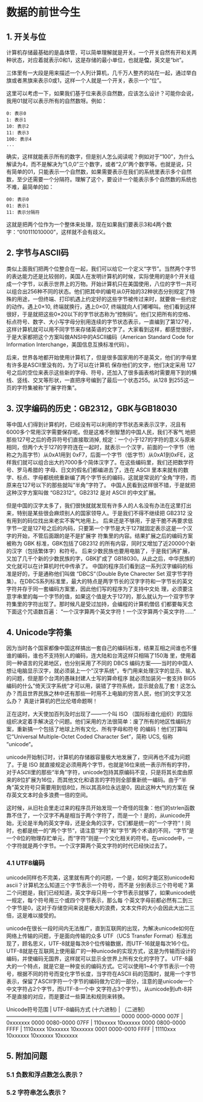 # 数据的前世今生

## 1. 开关与位
计算机存储最基础的是晶体管，可以简单理解就是开关。一个开关自然有开和关两种状态，对应着就表示0和1，这是存储的最小单位，也就是**位**，英文是“bit”。

三体里有一大段是用来描述一个人列计算机，几千万人整齐的站在一起，通过举白旗或者黑旗来表示0或1，这样一个人就是一个开关，表示一个“位”。

这里可以考虑一下，如果我们基于位来表示自然数，应该怎么设计？可能你会说，我用01就可以表示所有的自然数呀。例如：

```
0: 表示0
1: 表示1
10: 表示2
11: 表示3
100: 表示4
...
```

确实，这样就能表示所有的数字，但是别人怎么阅读呢？例如对于“100”，为什么解读为4，而不是解决为“1,0,0”三个数字，或者“2,0”两个数字等。也就是说，只有简单的01，只能表示一个自然数，如果需要表示在我们的系统里表示多个自然数，至少还需要一个分隔符。理解了这个，要设计一个能表示多个自然数的系统也不难，最简单的如：

```
00: 表示0
01: 表示1
11: 表示分隔符
```

这就是把两个位作为一个整体来处理，现在如果我们要表示3和4两个数字：“010111010000”，这样就不会有歧义。

## 2. 字节与ASCII码
类似上面我们把两个位整合在一起，我们可以给它一个定义“字节”。当然两个字节的表达能力还是比较弱的，美国人在发明计算机的时候，实际使用的是8个开关组成一个字节，以表示世界上的万物。开始计算机只在美国使用，八位的字节一共可以组合出256种不同的状态。他们把其中的编号从0开始的32种状态分别规定了特殊的用途，一但终端、打印机遇上约定好的这些字节被传过来时，就要做一些约定的动作。遇上0×10, 终端就换行，遇上0×07, 终端就向人们嘟嘟叫。他们看到这样很好，于是就把这些0×20以下的字节状态称为“控制码”。他们又把所有的空格、标点符号、数字、大小写字母分别用连续的字节状态表示，一直编到了第127号，这样计算机就可以用不同字节来存储英语的文字了。大家看到这样，都感觉很好，于是大家都把这个方案叫做ANSI中的ASCII编码（American Standard Code for Information Interchange，美国信息互换标准代码）。

后来，世界各地都开始使用计算机了，但是很多国家用的不是英文，他们的字母里有许多是ASCII里没有的，为了可以在计算机 保存他们的文字，他们决定采用 127号之后的空位来表示这些新的字母、符号，还加入了很多画表格时需要用下到的横线、竖线、交叉等形状，一直把序号编到了最后一个状态255。从128 到255这一页的字符集被称“扩展字符集”。

## 3. 汉字编码的历史：GB2312，GBK与GB18030

等中国人们得到计算机时，已经没有可以利用的字节状态来表示汉字，况且有6000多个常用汉字需要保存呢。但是这难不倒智慧的中国人民，我们不客气 地把那些127号之后的奇异符号们直接取消掉, 规定：一个小于127的字符的意义与原来相同，但两个大于127的字符连在一起时，就表示一个汉字，前面的一个字节（他称之为高字节）从0xA1用到 0xF7，后面一个字节（低字节）从0xA1到0xFE，这样我们就可以组合出大约7000多个简体汉字了。在这些编码里，我们还把数学符号、罗马希腊的 字母、日文的假名们都编进去了，连在 ASCII 里本来就有的数字、标点、字母都统统重新编了两个字节长的编码，这就是常说的”全角”字符，而原来在127号以下的那些就叫”半角”字符了。 中国人民看到这样很不错，于是就把这种汉字方案叫做 “GB2312“。GB2312 是对 ASCII 的中文扩展。

但是中国的汉字太多了，我们很快就就发现有许多人的人名没有办法在这里打出来，特别是某些很会麻烦别人的国家领导人。于是我们不得不继续把 GB2312 没有用到的码位找出来老实不客气地用上。 后来还是不够用，于是干脆不再要求低字节一定是127号之后的内码，只要第一个字节是大于127就固定表示这是一个汉字的开始，不管后面跟的是不是扩展字 符集里的内容。结果扩展之后的编码方案被称为 GBK 标准，GBK包括了GB2312 的所有内容，同时又增加了近20000个新的汉字（包括繁体字）和符号。 后来少数民族也要用电脑了，于是我们再扩展，又加了几千个新的少数民族的字，GBK扩成了 GB18030。从此之后，中华民族的文化就可以在计算机时代中传承了。 中国的程序员们看到这一系列汉字编码的标准是好的，于是通称他们叫做 “DBCS“（Double Byte Charecter Set 双字节字符集）。在DBCS系列标准里，最大的特点是两字节长的汉字字符和一字节长的英文字符并存于同一套编码方案里，因此他们写的程序为了支持中文处 理，必须要注意字串里的每一个字节的值，如果这个值是大于127的，那么就认为一个双字节字符集里的字符出现了。那时候凡是受过加持，会编程的计算机僧侣 们都要每天念下面这个咒语数百遍： “一个汉字算两个英文字符！一个汉字算两个英文字符……”

## 4. Unicode字符集
因为当时各个国家都像中国这样搞出一套自己的编码标准，结果互相之间谁也不懂谁的编码，谁也不支持别人的编码，连大陆和台湾这样只相隔了150海 里，使用着同一种语言的兄弟地区，也分别采用了不同的 DBCS 编码方案——当时的中国人想让电脑显示汉字，就必须装上一个”汉字系统”，专门用来处理汉字的显示、输入的问题，但是那个台湾的愚昧封建人士写的算命程序 就必须加装另一套支持 BIG5 编码的什么”倚天汉字系统”才可以用，装错了字符系统，显示就会乱了套！这怎么办？而且世界民族之林中还有那些一时用不上电脑的穷苦人民，他们的文字又怎 么办？ 真是计算机的巴比伦塔命题啊！

正在这时，大天使加百列及时出现了——一个叫 ISO （国际标谁化组织）的国际组织决定着手解决这个问题。他们采用的方法很简单：废了所有的地区性编码方案，重新搞一个包括了地球上所有文化、所有字母和符号 的编码！他们打算叫它”Universal Multiple-Octet Coded Character Set”，简称 UCS, 俗称 “unicode“。

unicode开始制订时，计算机的存储器容量极大地发展了，空间再也不成为问题了。于是 ISO 就直接规定必须用两个字节，也就是16位来统一表示所有的字符，对于ASCII里的那些“半角”字符，unicode包持其原编码不变，只是将其长度由原 来的8位扩展为16位，而其他文化和语言的字符则全部重新统一编码。由于”半角”英文符号只需要用到低8位，所以其高8位永远是0，因此这种大气的方案在 保存英文文本时会多浪费一倍的空间。

这时候，从旧社会里走过来的程序员开始发现一个奇怪的现象：他们的strlen函数靠不住了，一个汉字不再是相当于两个字符了，而是一个！是的，从unicode开始，无论是半角的英文字母，还是全角的汉字，它们都是统一的”一个字符“！同时，也都是统一的”两个字节“，请注意”字符”和”字节”两个术语的不同，“字节”是一个8位的物理存贮单元，而“字符”则是一个文化相关的符号。在unicode中，一个字符就是两个字节。一个汉字算两个英文字符的时代已经快过去了。


### 4.1 UTF8编码
unicode同样也不完美，这里就有两个的问题，一个是，如何才能区别unicode和ascii？计算机怎么知道三个字节表示一个符号，而不是 分别表示三个符号呢？第二个问题是，我们已经知道，英文字母只用一个字节表示就够了，如果unicode统一规定，每个符号用三个或四个字节表示，那么每 个英文字母前都必然有二到三个字节是0，这对于存储空间来说是极大的浪费，文本文件的大小会因此大出二三倍，这是难以接受的。

unicode在很长一段时间内无法推广，直到互联网的出现，为解决unicode如何在网络上传输的问题，于是面向传输的众多 UTF（UCS Transfer Format）标准出现了，顾名思义，UTF-8就是每次8个位传输数据，而UTF-16就是每次16个位。UTF-8就是在互联网上使用最广的一种unicode的实现方式，这是为传输而设计的编码，并使编码无国界，这样就可以显示全世界上所有文化的字符了。
UTF-8最大的一个特点，就是它是一种变长的编码方式。它可以使用1~4个字节表示一个符号，根据不同的符号而变化字节长度，当字符在ASCII 码的范围时，就用一个字节表示，保留了ASCII字符一个字节的编码做为它的一部分，注意的是unicode一个中文字符占2个字节，而UTF-8一个中 文字符占3个字节）。从unicode到uft-8并不是直接的对应，而是要过一些算法和规则来转换。

Unicode符号范围 | UTF-8编码方式
(十六进制) | （二进制）
—————————————————————–
0000 0000-0000 007F | 0xxxxxxx
0000 0080-0000 07FF | 110xxxxx 10xxxxxx
0000 0800-0000 FFFF | 1110xxxx 10xxxxxx 10xxxxxx
0001 0000-0010 FFFF | 11110xxx 10xxxxxx 10xxxxxx 10xxxxxx


## 5. 附加问题


### 5.1 负数和浮点数怎么表示？

### 5.2 字符串怎么表示？

